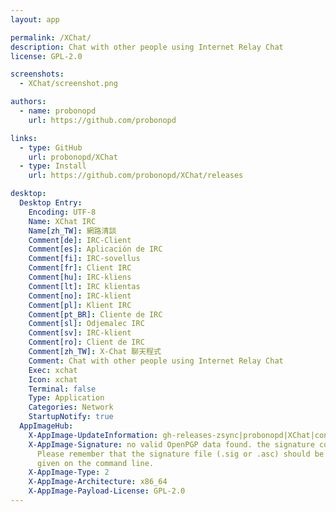 ```yaml
---
layout: app

permalink: /XChat/
description: Chat with other people using Internet Relay Chat
license: GPL-2.0

screenshots:
  - XChat/screenshot.png

authors:
  - name: probonopd
    url: https://github.com/probonopd

links:
  - type: GitHub
    url: probonopd/XChat
  - type: Install
    url: https://github.com/probonopd/XChat/releases

desktop:
  Desktop Entry:
    Encoding: UTF-8
    Name: XChat IRC
    Name[zh_TW]: 網路清談
    Comment[de]: IRC-Client
    Comment[es]: Aplicación de IRC
    Comment[fi]: IRC-sovellus
    Comment[fr]: Client IRC
    Comment[hu]: IRC-kliens
    Comment[lt]: IRC klientas
    Comment[no]: IRC-klient
    Comment[pl]: Klient IRC
    Comment[pt_BR]: Cliente de IRC
    Comment[sl]: Odjemalec IRC
    Comment[sv]: IRC-klient
    Comment[ro]: Client de IRC
    Comment[zh_TW]: X-Chat 聊天程式
    Comment: Chat with other people using Internet Relay Chat
    Exec: xchat
    Icon: xchat
    Terminal: false
    Type: Application
    Categories: Network
    StartupNotify: true
  AppImageHub:
    X-AppImage-UpdateInformation: gh-releases-zsync|probonopd|XChat|continuous|XChat_IRC*-x86_64.AppImage.zsync
    X-AppImage-Signature: no valid OpenPGP data found. the signature could not be verified.
      Please remember that the signature file (.sig or .asc) should be the first file
      given on the command line.
    X-AppImage-Type: 2
    X-AppImage-Architecture: x86_64
    X-AppImage-Payload-License: GPL-2.0
---
```

